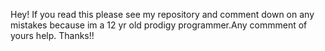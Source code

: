 Hey! If you read this please see my repository and comment down on any mistakes because im a 12 yr old prodigy programmer.Any commment of yours help.
Thanks!!
